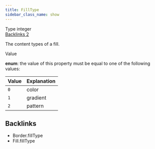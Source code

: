 ```yaml
---
title: FillType
sidebar_class_name: show
---
```


<div className="section-badges">

<div className="badge type">
        <span className="label">Type</span>
        <span className="value">integer</span>
      </div>

<a href="#backlinks" className="badge backlinks">
          <span className="label">Backlinks</span>
          <span className="value">2</span>
        </a>

</div>

The content types of a fill.

<div className="property-item">

Value

<div className="value-description">

**enum**: the value of this property must be equal to one of the following values:

| Value | Explanation                                      |
| :---- | :----------------------------------------------- |
| `0`   | <div className="enum-description">color</div>    |
| `1`   | <div className="enum-description">gradient</div> |
| `2`   | <div className="enum-description">pattern</div>  |

</div>

</div>

<div id="backlinks" className="section-backlinks">

<div className="backlinks-title"><h2>Backlinks</h2></div>

<ul className="backlinks-list">

<li className="backlink">
      <Link to='/specs/vectorgraphics/border#filltype'>Border.fillType</Link>
      </li>

<li className="backlink">
      <Link to='/specs/vectorgraphics/fill#filltype'>Fill.fillType</Link>
      </li>

</ul>

</div>
